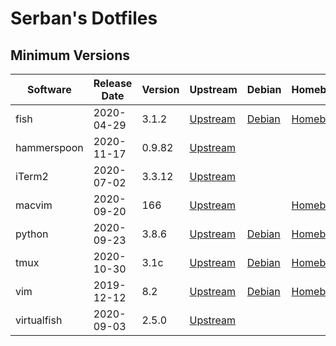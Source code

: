 # Serban's Dotfiles

## Minimum Versions

Software    | Release Date | Version | Upstream                                                        | Debian                                                    | Homebrew                                                | PyPI
--------    | ------------ | ------- | --------                                                        | ------                                                    | --------                                                | ----
fish        | 2020-04-29   | 3.1.2   | [Upstream](https://github.com/fish-shell/fish-shell/releases)   | [Debian](https://tracker.debian.org/pkg/fish)             | [Homebrew](https://formulae.brew.sh/formula/fish)       |
hammerspoon | 2020-11-17   | 0.9.82  | [Upstream](https://github.com/Hammerspoon/hammerspoon/releases) |                                                           |                                                         |
iTerm2      | 2020-07-02   | 3.3.12  | [Upstream](https://github.com/gnachman/iTerm2/releases)         |                                                           |                                                         |
macvim      | 2020-09-20   | 166     | [Upstream](https://github.com/macvim-dev/macvim/releases)       |                                                           | [Homebrew](https://formulae.brew.sh/formula/macvim)     |
python      | 2020-09-23   | 3.8.6   | [Upstream](https://www.python.org/downloads)                    | [Debian](https://tracker.debian.org/pkg/python3-defaults) | [Homebrew](https://formulae.brew.sh/formula/python@3.8) |
tmux        | 2020-10-30   | 3.1c    | [Upstream](https://github.com/tmux/tmux/releases)               | [Debian](https://tracker.debian.org/pkg/tmux)             | [Homebrew](https://formulae.brew.sh/formula/tmux)       |
vim         | 2019-12-12   | 8.2     | [Upstream](https://github.com/vim/vim/releases)                 | [Debian](https://tracker.debian.org/pkg/vim)              | [Homebrew](https://formulae.brew.sh/formula/vim)        |
virtualfish | 2020-09-03   | 2.5.0   | [Upstream](https://github.com/justinmayer/virtualfish/releases) |                                                           |                                                         | [PyPI](https://pypi.org/project/virtualfish)
